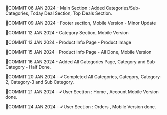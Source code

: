 🔅COMMIT 06 JAN 2024 - Main Section : Added Categories/Sub-Categories, Today Deal Section, Top Deals Section.

🔅COMMIT 09 JAN 2024 - Footer section, Mobile Version - Minor Update

🔅COMMIT 12 JAN 2024 - Category Section, Mobile Version 

🔅COMMIT 13 JAN 2024 - Product Info Page - Product Image

🔅COMMIT 15 JAN 2024 - Product Info Page - All Done, Mobile Version

🔅COMMIT 16 JAN 2024 - Added All Categories Page, Category and Sub Category - Half Done.

🔅COMMIT 20 JAN 2024 - ✔Completed All Categories, Category, Category-2, Category-3 and Sub Category.

🔅COMMIT 21 JAN 2024 - ✔User Section : Home , Account Mobile Version done.

🔅COMMIT 24 JAN 2024 - ✔User Section : Orders , Mobile Version done.